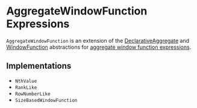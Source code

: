 # AggregateWindowFunction Expressions

`AggregateWindowFunction` is an extension of the [DeclarativeAggregate](DeclarativeAggregate.md) and [WindowFunction](WindowFunction.md) abstractions for [aggregate window function expressions](#implementations).

## Implementations

* `NthValue`
* `RankLike`
* `RowNumberLike`
* `SizeBasedWindowFunction`
